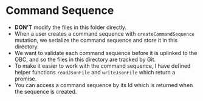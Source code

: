 # Command Sequence

- **DON'T** modify the files in this folder directly.
- When a user creates a command sequence with `createCommandSequence` mutation, we serialize the command sequence and store it in this directory.
- We want to validate each command sequence before it is uplinked to the OBC, and so the files in this directory are tracked by Git.
- To make it easier to work with the command sequence, I have defined helper functions `readJsonFile` and `writeJsonFile` which return a promise.
- You can access a command sequence by its Id which is returned when the sequence is created.

